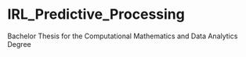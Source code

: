# IRL_Predictive_Processing
Bachelor Thesis for the Computational Mathematics and Data Analytics Degree
